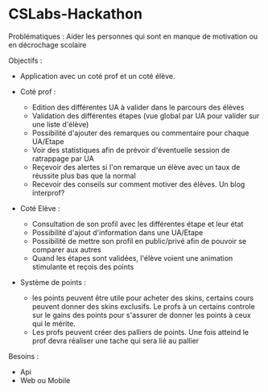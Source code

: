 # CSLabs-Hackathon

Problématiques :
Aider les personnes qui sont en manque de motivation ou en décrochage scolaire

Objectifs :
- Application avec un coté prof et un coté élève.
- Coté prof :
  - Edition des différentes UA à valider dans le parcours des élèves
  - Validation des différentes étapes (vue global par UA pour valider sur une liste d'élève)
  - Possibilité d'ajouter des remarques ou commentaire pour chaque UA/Etape
  - Voir des statistiques afin de prévoir d'éventuelle session de ratrappage par UA
  - Reçevoir des alertes si l'on remarque un élève avec un taux de réussite plus bas que la normal
  - Recevoir des conseils sur comment motiver des élèves. Un blog interprof?
- Coté Elève :
  - Consultation de son profil avec les différentes étape et leur état
  - Possibilité d'ajout d'information dans une UA/Etape
  - Possibilité de mettre son profil en public/privé afin de pouvoir se comparer aux autres
  - Quand les étapes sont validées, l'élève voient une animation stimulante et reçois des points  

- Système de points : 
  - les points peuvent être utile pour acheter des skins, certains cours peuvent donner des skins exclusifs. Le profs à un certains controle sur le gains des points pour s'assurer de donner les points à ceux qui le mérite.
  - Les profs peuvent créer des palliers de points. Une fois atteind le prof devra réaliser une tache qui sera lié au pallier

Besoins :
- Api
- Web ou Mobile
